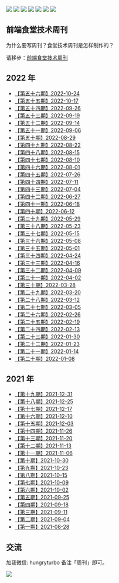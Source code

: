 [![](https://img.shields.io/badge/Zhubai-%E7%AB%B9%E7%99%BD-%23f64343)](https://hungryturbo.zhubai.love/)
[![](https://img.shields.io/badge/WeChat-微信群-brightgreen)](#交流)
[![](https://img.shields.io/badge/公众号-前端食堂-blueviolet)](#交流)
[![](https://img.shields.io/badge/Juejin-掘金-blue)](https://juejin.im/user/5a2de8a8f265da4320032fc4)
[![](https://img.shields.io/badge/Weibo-微博-orange)](https://weibo.com/u/2771284557)
[![](https://img.shields.io/badge/Zhihu-知乎-blue)](https://www.zhihu.com/people/huo-yi-tong-98)
[![](https://img.shields.io/badge/bilili-哔哩哔哩-ff69b4)](https://space.bilibili.com/161753278)

## 前端食堂技术周刊

为什么要写周刊？食堂技术周刊是怎样制作的？

请移步：[前端食堂技术周刊](https://mp.weixin.qq.com/s/86Cz3KUWqutu9J0V4tyabQ)

## 2022 年

- [【第五十六期】2022-10-24](https://github.com/Geekhyt/weekly/issues/60)
- [【第五十五期】2022-10-17](https://github.com/Geekhyt/weekly/issues/59)
- [【第五十四期】2022-09-26](https://github.com/Geekhyt/weekly/issues/58)
- [【第五十三期】2022-09-19](https://github.com/Geekhyt/weekly/issues/57)
- [【第五十二期】2022-09-14](https://github.com/Geekhyt/weekly/issues/56)
- [【第五十一期】2022-09-06](https://github.com/Geekhyt/weekly/issues/55)
- [【第五十期】2022-08-29](https://github.com/Geekhyt/weekly/issues/53)
- [【第四十九期】2022-08-22](https://github.com/Geekhyt/weekly/issues/51)
- [【第四十八期】2022-08-15](https://github.com/Geekhyt/weekly/issues/50)
- [【第四十七期】2022-08-10](https://github.com/Geekhyt/weekly/issues/49)
- [【第四十六期】2022-08-01](https://github.com/Geekhyt/weekly/issues/48)
- [【第四十五期】2022-07-26](https://github.com/Geekhyt/weekly/issues/47)
- [【第四十四期】2022-07-11](https://github.com/Geekhyt/weekly/issues/46)
- [【第四十三期】2022-07-04](https://github.com/Geekhyt/weekly/issues/45)
- [【第四十二期】2022-06-27](https://github.com/Geekhyt/weekly/issues/44)
- [【第四十一期】2022-06-18](https://github.com/Geekhyt/weekly/issues/43)
- [【第四十期】2022-06-12](https://github.com/Geekhyt/weekly/issues/42)
- [【第三十九期】2022-05-29](https://github.com/Geekhyt/weekly/issues/41)
- [【第三十八期】2022-05-23](https://github.com/Geekhyt/weekly/issues/40)
- [【第三十七期】2022-05-15](https://github.com/Geekhyt/weekly/issues/39)
- [【第三十六期】2022-05-08](https://github.com/Geekhyt/weekly/issues/38)
- [【第三十五期】2022-05-01](https://github.com/Geekhyt/weekly/issues/36)
- [【第三十四期】2022-04-24](https://github.com/Geekhyt/weekly/issues/35)
- [【第三十三期】2022-04-16](https://github.com/Geekhyt/weekly/issues/34)
- [【第三十二期】2022-04-09](https://github.com/Geekhyt/weekly/issues/33)
- [【第三十一期】2022-04-02](https://github.com/Geekhyt/weekly/issues/32)
- [【第三十期】2022-03-28](https://github.com/Geekhyt/weekly/issues/31)
- [【第二十九期】2022-03-20](https://github.com/Geekhyt/weekly/issues/30)
- [【第二十八期】2022-03-12](https://github.com/Geekhyt/weekly/issues/29)
- [【第二十七期】2022-03-05](https://github.com/Geekhyt/weekly/issues/28)
- [【第二十六期】2022-02-26](https://github.com/Geekhyt/weekly/issues/27)
- [【第二十五期】2022-02-19](https://github.com/Geekhyt/weekly/issues/26)
- [【第二十四期】2022-02-13](https://github.com/Geekhyt/weekly/issues/25)
- [【第二十三期】2022-01-30](https://github.com/Geekhyt/weekly/issues/24)
- [【第二十二期】2022-01-23](https://github.com/Geekhyt/weekly/issues/23)
- [【第二十一期】2022-01-14](https://github.com/Geekhyt/weekly/issues/22)
- [【第二十期】2022-01-08](https://github.com/Geekhyt/weekly/issues/21)

## 2021 年

- [【第十九期】2021-12-31](https://github.com/Geekhyt/weekly/issues/20)
- [【第十八期】2021-12-25](https://github.com/Geekhyt/weekly/issues/19)
- [【第十七期】2021-12-17](https://github.com/Geekhyt/weekly/issues/18)
- [【第十六期】2021-12-10](https://github.com/Geekhyt/weekly/issues/17)
- [【第十五期】2021-12-03](https://github.com/Geekhyt/weekly/issues/16)
- [【第十四期】2021-11-26](https://github.com/Geekhyt/weekly/issues/14)
- [【第十三期】2021-11-20](https://github.com/Geekhyt/weekly/issues/13)
- [【第十二期】2021-11-13](https://github.com/Geekhyt/weekly/issues/12)
- [【第十一期】2021-11-06](https://github.com/Geekhyt/weekly/issues/11)
- [【第十期】2021-10-30](https://github.com/Geekhyt/weekly/issues/10)
- [【第九期】2021-10-23](https://github.com/Geekhyt/weekly/issues/9)
- [【第八期】2021-10-15](https://github.com/Geekhyt/weekly/issues/8)
- [【第七期】2021-10-09](https://github.com/Geekhyt/weekly/issues/7)
- [【第六期】2021-10-02](https://github.com/Geekhyt/weekly/issues/6)
- [【第五期】2021-09-25](https://github.com/Geekhyt/weekly/issues/5)
- [【第四期】2021-09-18](https://github.com/Geekhyt/weekly/issues/4)
- [【第三期】2021-09-11](https://github.com/Geekhyt/weekly/issues/3)
- [【第二期】2021-09-04](https://github.com/Geekhyt/weekly/issues/2)
- [【第一期】2021-08-28](https://github.com/Geekhyt/weekly/issues/1)


## 交流

加我微信: hungryturbo 备注「周刊」即可。

![](https://github.com/Geekhyt/front-end-canteen/blob/master/images/new-qrcode.jpg)
